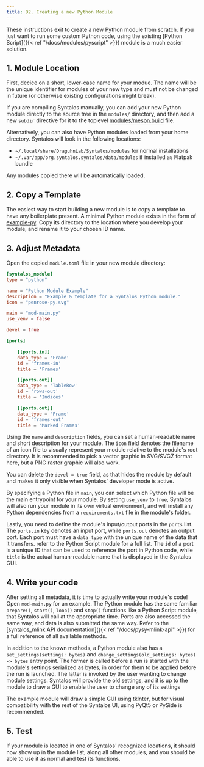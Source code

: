 ```yaml
---
title: D2. Creating a new Python Module
---
```


These instructions exit to create a new Python module from scratch.
If you just want to run some custom Python code, using the existing [Python Script]({{< ref "/docs/modules/pyscript" >}})
module is a much easier solution.

## 1. Module Location

First, decice on a short, lower-case name for your modue. The name will be the unique identifier
for modules of your new type and must not be changed in future (or otherwise existing configurations might break).

If you are compiling Syntalos manually, you can add your new Python module directly to the source tree in
the `modules/` directory, and then add a new `subdir` directive for it to the toplevel
[modules/meson.build](https://github.com/bothlab/syntalos/blob/master/modules/meson.build) file.

Alternatively, you can also have Python modules loaded from your home directory. Syntalos will look
in the following locations:

* `~/.local/share/DraguhnLab/Syntalos/modules` for normal installations
* `~/.var/app/org.syntalos.syntalos/data/modules` if installed as Flatpak bundle

Any modules copied there will be automatically loaded.

## 2. Copy a Template

The easiest way to start building a new module is to copy a template to have any boilerplate present.
A minimal Python module exists in the form of [example-py](https://github.com/bothlab/syntalos/tree/master/modules/example-py).
Copy its directory to the location where you develop your module, and rename it to your chosen ID name.

## 3. Adjust Metadata

Open the copied `module.toml` file in your new module directory:

```toml
[syntalos_module]
type = "python"

name = "Python Module Example"
description = "Example & template for a Syntalos Python module."
icon = "penrose-py.svg"

main = "mod-main.py"
use_venv = false

devel = true

[ports]

    [[ports.in]]
    data_type = 'Frame'
    id = 'frames-in'
    title = 'Frames'

    [[ports.out]]
    data_type = 'TableRow'
    id = 'rows-out'
    title = 'Indices'

    [[ports.out]]
    data_type = 'Frame'
    id = 'frames-out'
    title = 'Marked Frames'
```

Using the `name` and `description` fields, you can set a human-readable name and short description for your module.
The `icon` field denotes the filename of an icon file to visually represent your module relative to the module's root directory.
It is recommended to pick a vector graphic in SVG/SVGZ format here, but a PNG raster graphic will also work.

You can delete the `devel = true` field, as that hides the module by default and makes it only visible when Syntalos' developer
mode is active.

By specifying a Python file in `main`, you can select which Python file will be the main entrypoint for your module. By setting
`use_venv` to `true`, Syntalos will also run your module in its own virtual environment, and will install any Python dependencies
from a `requirements.txt` file in the module's folder.

Lastly, you need to define the module's input/output ports in the `ports` list. The `ports.in` key denotes an input port, while
`ports.out` denotes an output port.
Each port must have a `data_type` with the unique name of the data that it transfers. refer to the Python Script module for a full list.
The `id` of a port is a unique ID that can be used to reference the port in Python code, while `title` is the actual human-readable
name that is displayed in the Syntalos GUI.

## 4. Write your code

After setting all metadata, it is time to actually write your module's code!
Open `mod-main.py` for an example. The Python module has the same familiar `prepare()`, `start()`, `loop()` and `stop()`
functions like a Python Script module, that Syntalos will call at the appropriate time.
Ports are also accessed the same way, and data is also submitted the same way. Refer to the [syntalos_mlink API documentation]({{< ref "/docs/pysy-mlink-api" >}})
for a full reference of all available methods.

In addition to the known methods, a Python module also has a `set_settings(settings: bytes)` and `change_settings(old_settings: bytes) -> bytes`
entry point. The former is called before a run is started with the module's settings serialized as bytes, in order for them to be applied before
the run is launched.
The latter is invoked by the user wanting to change module settings. Syntalos will provide the old settings, and it is up to the module to
draw a GUI to enable the user to change any of its settings

The example module will draw a simple GUI using tkInter, but for visual compatibility with the rest of the Syntalos UI, using PyQt5 or PySide
is recommended.

## 5. Test

If your module is located in one of Syntalos' recognized locations, it should now show up in the module list, along all other modules,
and you should be able to use it as normal and test its functions.
